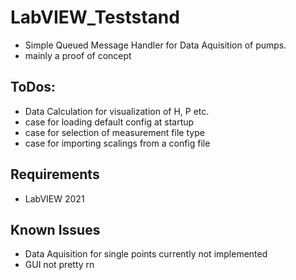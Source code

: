 # LabVIEW_Teststand
- Simple Queued Message Handler for Data Aquisition of pumps.
- mainly a proof of concept

## ToDos:
- Data Calculation for visualization of H, P etc.
- case for loading default config at startup
- case for selection of measurement file type
- case for importing scalings from a config file

## Requirements

- LabVIEW 2021
## Known Issues

- Data Aquisition for single points currently not implemented
- GUI not pretty rn
